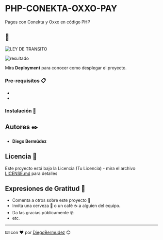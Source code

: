 # PHP-CONEKTA-OXXO-PAY
Pagos con Conekta y Oxxo en código PHP


## 🚀






![LEY DE TRANSITO](https://user-images.githubusercontent.com/22797982/103490770-ba184600-4de3-11eb-8ee0-a378a1d41319.jpg)





![resultado](https://user-images.githubusercontent.com/22797982/103491040-d1f0c980-4de5-11eb-8ace-f2f4f5c2097a.jpg)







Mira **Deployment** para conocer como desplegar el proyecto.


### Pre-requisitos 📋
* 
*
### Instalación 🔧


## Autores ✒️

* **Diego Bermúdez**


## Licencia 📄

Este proyecto está bajo la Licencia (Tu Licencia) - mira el archivo [LICENSE.md](LICENSE.md) para detalles

## Expresiones de Gratitud 🎁

* Comenta a otros sobre este proyecto 📢
* Invita una cerveza 🍺 o un café ☕ a alguien del equipo. 
* Da las gracias públicamente 🤓.
* etc.



---
⌨️ con ❤️ por [DiegoBermudez](https://github.com/aadiegoaa96) 😊
